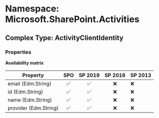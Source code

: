 # Namespace: Microsoft.SharePoint.Activities

## Complex Type: ActivityClientIdentity

### Properties

**Availability matrix**

Property | SPO | SP 2019 | SP 2016 | SP 2013
----------|:---:|:-------:|:-------:|:-------
email (Edm.String) | ✅ | ✅ | ❌ | ❌
id (Edm.String) | ✅ | ✅ | ❌ | ❌
name (Edm.String) | ✅ | ✅ | ❌ | ❌
provider (Edm.String) | ✅ | ✅ | ❌ | ❌